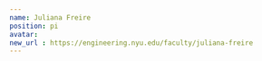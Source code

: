 ```yaml
---
name: Juliana Freire
position: pi
avatar: 
new_url : https://engineering.nyu.edu/faculty/juliana-freire
---
```


